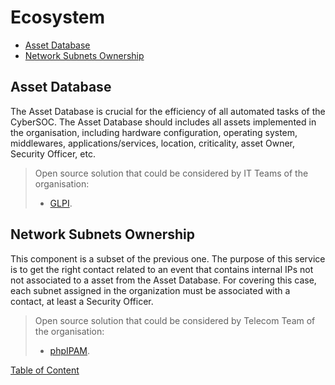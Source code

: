 # Ecosystem
* [Asset Database](#asset-database)
* [Network Subnets Ownership](#network-subnets-ownership)

## Asset Database
The Asset Database is crucial for the efficiency of all automated tasks of the CyberSOC. The Asset Database should includes all assets implemented in the organisation, including hardware configuration, operating system, middlewares, applications/services, location, criticality, asset Owner, Security Officer, etc.

> Open source solution that could be considered by IT Teams of the organisation:
> - [GLPI](https://glpi-project.org/).

## Network Subnets Ownership
This component is a subset of the previous one. The purpose of this service is to get the right contact related to an event that contains internal IPs not not associated to a asset from the Asset Database.
For covering this case, each subnet assigned in the organization must be associated with a contact, at least a Security Officer. 

> Open source solution that could be considered by Telecom Team of the organisation:
> - [phpIPAM](https://phpipam.net/).

[Table of Content](https://github.com/skhemissa/Open-Source-CyberSOC#table-of-content)
